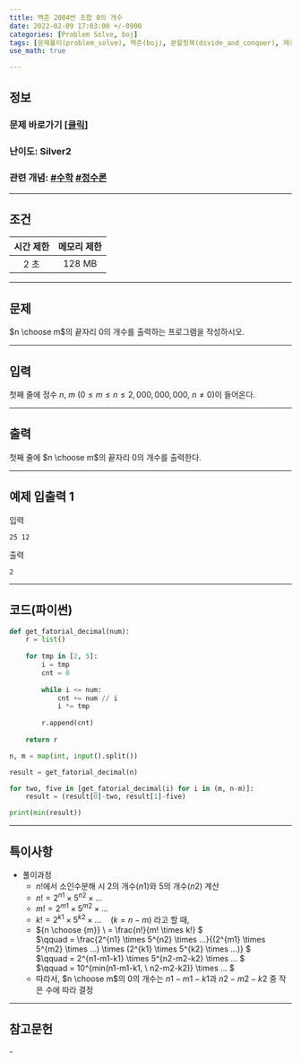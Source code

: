 ```yaml
---
title: 백준 2004번 조합 0의 개수
date: 2022-02-09 17:03:00 +/-0900
categories: [Problem Solve, boj]
tags: [문제풀이(problem_solve), 백준(boj), 분할정복(divide_and_conquer), 재귀(recursion)]
use_math: true

---
```

## 정보
### 문제 바로가기 [[클릭](https://www.acmicpc.net/problem/2004)]
### 난이도: Silver2
### 관련 개념: [#수학](https://www.acmicpc.net/problemset?sort=ac_desc&algo=124) [#정수론](https://www.acmicpc.net/problemset?sort=ac_desc&algo=95)

---
## 조건

시간 제한|메모리 제한
:---:|:---:
2 초|128 MB

---
## 문제
$n \choose m$의 끝자리 $0$의 개수를 출력하는 프로그램을 작성하시오.

---
## 입력
첫째 줄에 정수 $n$, $m$ ($0 \le m \le n \le 2,000,000,000$, $n \ne 0$)이 들어온다.

---
## 출력
첫째 줄에 $n \choose m$의 끝자리 $0$의 개수를 출력한다.

---
## 예제 입출력 1
입력
```
25 12
```

출력
```
2
```

---
## 코드(파이썬)
```python
def get_fatorial_decimal(num):
    r = list()
    
    for tmp in [2, 5]:
        i = tmp
        cnt = 0
        
        while i <= num:
            cnt += num // i
            i *= tmp
        
        r.append(cnt)
            
    return r

n, m = map(int, input().split())

result = get_fatorial_decimal(n)

for two, five in [get_fatorial_decimal(i) for i in (m, n-m)]:
    result = (result[0]-two, result[1]-five)

print(min(result))

```

---
## 특이사항
- 풀이과정
  - $n!$에서 소인수분해 시 2의 개수($n1$)와 5의 개수($n2$) 계산
  - $n! = 2^{n1} \times 5^{n2} \times ...$
  - $m! = 2^{m1} \times 5^{m2} \times ...$
  - $k! = 2^{k1} \times 5^{k2} \times ... \quad (k = n - m)$ 라고 할 때,
  - ${n \choose {m}} \ = \frac{n!}{m! \times k!} $ <br>
    $\qquad = \frac{2^{n1} \times 5^{n2} \times ...}{(2^{m1} \times 5^{m2} \times ...) \times (2^{k1} \times 5^{k2} \times ...)} $ <br>
    $\qquad = 2^{n1-m1-k1} \times 5^{n2-m2-k2} \times ... $ <br>
    $\qquad = 10^{min(n1-m1-k1, \ n2-m2-k2)} \times ... $
  - 따라서, $n \choose m$의 0의 개수는 $n1-m1-k1$과 $n2-m2-k2$ 중 작은 수에 따라 결정

---
## 참고문헌
\-
